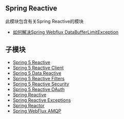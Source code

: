 ## Spring Reactive

此模块包含有关Spring Reactive的模块

- [如何解决Spring Webflux DataBufferLimitException]()

## 子模块

+ [Spring 5 Reactive](spring-5-reactive-1/README.md)
+ [Spring 5 Reactive Client](spring-5-reactive-client-1/README.md)
+ [Spring 5 Data Reactive](spring-5-data-reactive/README.md)
+ [Spring 5 Reactive Filters](spring-5-reactive-filters/README.md)
+ [Spring 5 Reactive Security](spring-5-reactive-security/README.md)
+ [Spring 5 Reactive OAuth](spring-5-reactive-oauth/README.md)
+ [Spring Reactive](spring-reactive/README.md)
+ [Spring Reactive Exceptions](spring-reactive-exceptions/README.md)
+ [Spring Reactor](spring-reactor/README.md)
+ [Spring WebFlux AMQP](spring-webflux-amqp/README.md)